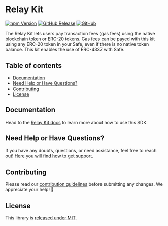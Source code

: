 # Relay Kit

[![npm Version](https://badge.fury.io/js/%40safe-global%2Frelay-kit.svg)](https://badge.fury.io/js/%40safe-global%2Frelay-kit)
[![GitHub Release](https://img.shields.io/github/release/safe-global/safe-core-sdk.svg?style=flat)](https://github.com/safe-global/safe-core-sdk/releases)
[![GitHub](https://img.shields.io/github/license/safe-global/safe-core-sdk)](https://github.com/safe-global/safe-core-sdk/blob/main/LICENSE.md)

The Relay Kit lets users pay transaction fees (gas fees) using the native blockchain token or ERC-20 tokens. Gas fees can be payed with this kit using any ERC-20 token in your Safe, even if there is no native token balance. This kit enables the use of ERC-4337 with Safe.

## Table of contents

- [Documentation](#documentation)
- [Need Help or Have Questions?](#need-help-or-have-questions)
- [Contributing](#contributing)
- [License](#license)

## Documentation

Head to the [Relay Kit docs](https://docs.safe.global/sdk/relay-kit) to learn more about how to use this SDK.

## Need Help or Have Questions?

If you have any doubts, questions, or need assistance, feel free to reach out! [Here you will find how to get support.](https://github.com/safe-global/safe-core-sdk/tree/main/SUPPORT.md)

## Contributing

Please read our [contribution guidelines](https://github.com/safe-global/safe-core-sdk/tree/main/CONTRIBUTING.md) before submitting any changes. We appreciate your help! 🙌

## License

This library is [released under MIT](https://github.com/safe-global/safe-core-sdk/blob/main/LICENSE.md).

